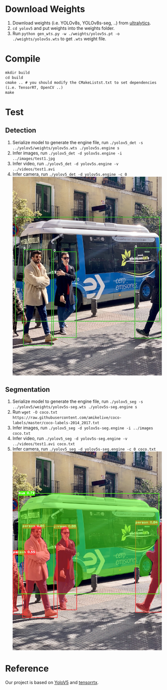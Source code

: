 # Download Weights
1. Download weights (i.e. YOLOv8s, YOLOv8s-seg, ..) from [ultralytics](https://github.com/ultralytics/yolov5). <br />
2. ```cd yolov5``` and put weights into the weights folder. <br />
3. Run ```python gen_wts.py -w ./weights/yolov5s.pt -o ./weights/yolov5s.wts``` to get ```.wts``` weight file.

# Compile
```
mkdir build
cd build
cmake .. # you should modify the CMakeListst.txt to set dependencies (i.e. TensorRT, OpenCV ..)
make
```

# Test
## Detection
1. Serialize model to generate the engine file, run ```./yolov5_det -s ../yolov5/weights/yolov5s.wts ./yolov5s.engine s```<br />
2. Infer images, run ```./yolov5_det -d yolov5s.engine -i ../images/test1.jpg```<br />
3. Infer video, run ```./yolov5_det -d yolov5s.engine -v ../videos/test1.avi```<br />
4. Infer camera, run ```./yolov5_det -d yolov5s.engine -c 0```<br />
![image](https://github.com/liujf69/TensorRT-Demo/blob/master/TRT_YoloV5/images/det_output.jpg)

## Segmentation
1. Serialize model to generate the engine file, run ```./yolov5_seg -s ../yolov5/weights/yolov5s-seg.wts ./yolov5s-seg.engine s```<br />
2. Run ```wget -O coco.txt https://raw.githubusercontent.com/amikelive/coco-labels/master/coco-labels-2014_2017.txt``` <br />
3. Infer images, run ```./yolov5_seg -d yolov5s-seg.engine -i ../images coco.txt```<br />
4. Infer video, run ```./yolov5_seg -d yolov5s-seg.engine -v ../videos/test1.avi coco.txt```<br />
5. Infer camera, run ```./yolov5_seg -d yolov5s-seg.engine -c 0 coco.txt```<br />
![image](https://github.com/liujf69/TensorRT-Demo/blob/master/TRT_YoloV5/build/seg_test1.jpg)

# Reference
Our project is based on [YoloV5](https://github.com/ultralytics/yolov5) and [tensorrtx](https://github.com/wang-xinyu/tensorrtx). <br />
